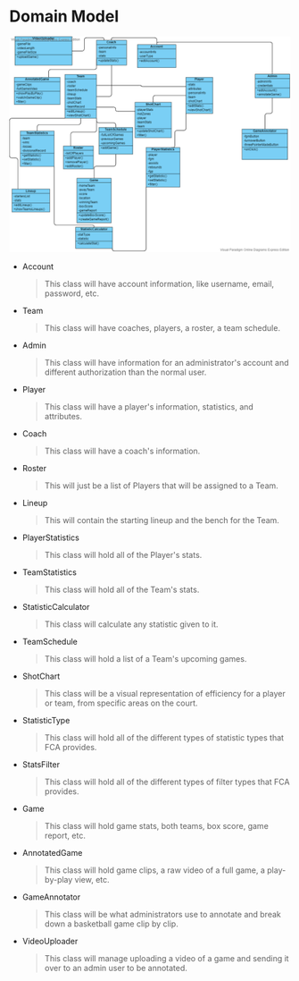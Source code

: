 # Domain Model


![Domain Model](https://github.com/bwoody3142/FullCourtAnalytics/raw/master/AuxiliaryFiles/DomainModel.png)

- Account
    > This class will have account information, like username, email, password, etc.
- Team
    > This class will have coaches, players, a roster, a team schedule.
- Admin
    > This class will have information for an administrator's account and different authorization than the normal user.
- Player
    > This class will have a player's information, statistics, and attributes. 
- Coach
    > This class will have a coach's information. 
- Roster
    > This will just be a list of Players that will be assigned to a Team. 
- Lineup
    > This will contain the starting lineup and the bench for the Team. 
- PlayerStatistics
    > This class will hold all of the Player's stats. 
- TeamStatistics
    > This class will hold all of the Team's stats. 
- StatisticCalculator
    > This class will calculate any statistic given to it. 
- TeamSchedule
    > This class will hold a list of a Team's upcoming games. 
- ShotChart
    > This class will be a visual representation of efficiency for a player or team, from specific areas on the court. 
- StatisticType
    > This class will hold all of the different types of statistic types that FCA provides. 
- StatsFilter
    > This class will hold all of the different types of filter types that FCA provides.
- Game
    > This class will hold game stats, both teams, box score, game report, etc.
- AnnotatedGame
    > This class will hold game clips, a raw video of a full game, a play-by-play view, etc.
- GameAnnotator
    > This class will be what administrators use to annotate and break down a basketball game clip by clip. 
- VideoUploader
    > This class will manage uploading a video of a game and sending it over to an admin user to be annotated. 

